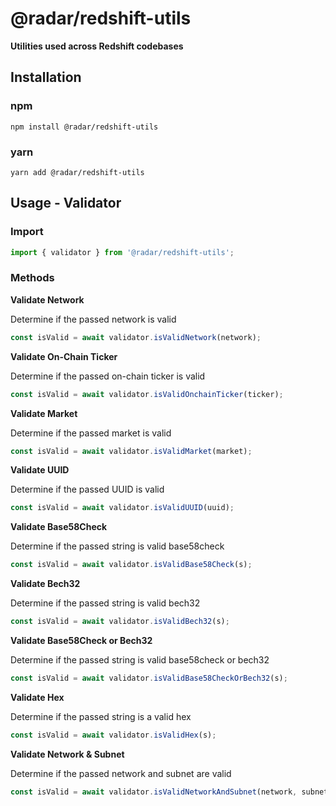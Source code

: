 # @radar/redshift-utils
**Utilities used across Redshift codebases**

## Installation

### npm

```
npm install @radar/redshift-utils
```

### yarn

```
yarn add @radar/redshift-utils
```

## Usage - Validator

### Import
```typescript
import { validator } from '@radar/redshift-utils';
```

### Methods

**Validate Network**

Determine if the passed network is valid

```typescript
const isValid = await validator.isValidNetwork(network);
```

**Validate On-Chain Ticker**

Determine if the passed on-chain ticker is valid

```typescript
const isValid = await validator.isValidOnchainTicker(ticker);
```

**Validate Market**

Determine if the passed market is valid

```typescript
const isValid = await validator.isValidMarket(market);
```

**Validate UUID**

Determine if the passed UUID is valid

```typescript
const isValid = await validator.isValidUUID(uuid);
```

**Validate Base58Check**

Determine if the passed string is valid base58check

```typescript
const isValid = await validator.isValidBase58Check(s);
```

**Validate Bech32**

Determine if the passed string is valid bech32

```typescript
const isValid = await validator.isValidBech32(s);
```

**Validate Base58Check or Bech32**

Determine if the passed string is valid base58check or bech32

```typescript
const isValid = await validator.isValidBase58CheckOrBech32(s);
```

**Validate Hex**

Determine if the passed string is a valid hex

```typescript
const isValid = await validator.isValidHex(s);
```

**Validate Network & Subnet**

Determine if the passed network and subnet are valid

```typescript
const isValid = await validator.isValidNetworkAndSubnet(network, subnet);
```